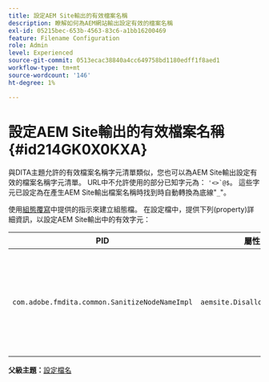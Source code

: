```yaml
---
title: 設定AEM Site輸出的有效檔案名稱
description: 瞭解如何為AEM網站輸出設定有效的檔案名稱
exl-id: 05215bec-653b-4563-83c6-a1bb16200469
feature: Filename Configuration
role: Admin
level: Experienced
source-git-commit: 0513ecac38840a4cc649758bd1180edff1f8aed1
workflow-type: tm+mt
source-wordcount: '146'
ht-degree: 1%

---
```


# 設定AEM Site輸出的有效檔案名稱 {#id214GK0X0KXA}

與DITA主題允許的有效檔案名稱字元清單類似，您也可以為AEM Site輸出設定有效的檔案名稱字元清單。 URL中不允許使用的部分已知字元為： ``'<>`@$``。 這些字元已設定為在產生AEM Site輸出檔案名稱時找到時自動轉換為底線&quot;`_`&quot;。

使用[組態覆寫](download-install-additional-config-override.md#)中提供的指示來建立組態檔。 在設定檔中，提供下列\(property\)詳細資訊，以設定AEM Site輸出中的有效字元：

| PID | 屬性索引鍵 | 屬性值 |
|---|------------|--------------|
| `com.adobe.fmdita.common.SanitizeNodeNameImpl` | `aemsite.DisallowedFileNameChars` | 在AEM Site輸出檔案名稱中新增要以底線取代的字元。<br> **預設值**： ``'<\>\`@$`` |

**父級主題：**&#x200B;[&#x200B;設定檔名](conf-file-names.md)

